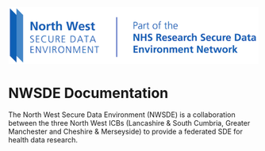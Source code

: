![NWSDE Logo](nwsde-logo-horizontal-small.png)

# NWSDE Documentation

The North West Secure Data Environment (NWSDE) is a collaboration between the three North West ICBs (Lancashire & South Cumbria, Greater Manchester and Cheshire & Merseyside) to provide a federated SDE for health data research.
